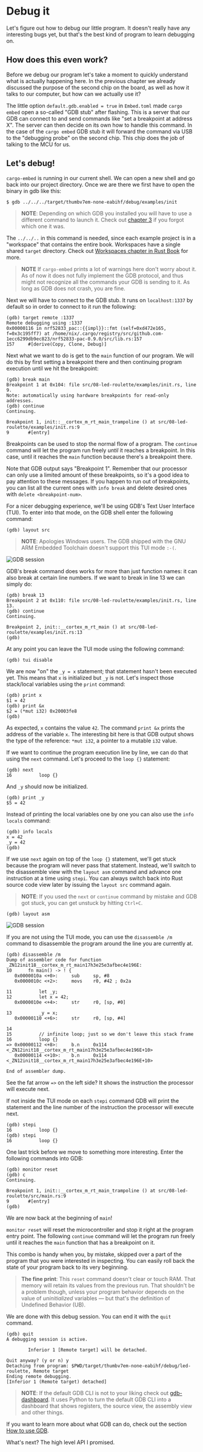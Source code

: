 # Debug it

Let's figure out how to debug our little program. It doesn't really have any interesting bugs yet,
but that's the best kind of program to learn debugging on.

## How does this even work?

Before we debug our program let's take a moment to quickly understand what is actually happening
here. In the previous chapter we already discussed the purpose of the second chip on the board, as
well as how it talks to our computer, but how can we actually use it?

The little option `default.gdb.enabled = true` in `Embed.toml` made `cargo embed` open a so-called
"GDB stub" after flashing. This is a server that our GDB can connect to and send commands like "set
a breakpoint at address X". The server can then decide on its own how to handle this command. In the
case of the `cargo embed` GDB stub it will forward the command via USB to the "debugging probe" on
the second chip. This chip does the job of talking to the MCU for us.

## Let's debug!

`cargo-embed` is running in our current shell. We can open a new shell and go back into our project
directory. Once we are there we first have to open the binary in gdb like this:

```shell
$ gdb ../../../target/thumbv7em-none-eabihf/debug/examples/init
```

> **NOTE**: Depending on which GDB you installed you will have to use a different command to launch
> it. Check out [chapter 3] if you forgot which one it was.

[chapter 3]: ../03-setup/index.md#tools

The `../../..` in this command is needed, since each example project is in a "workspace" that
contains the entire book. Workspaces have a single shared `target` directory. Check out [Workspaces
chapter in Rust Book] for more.

> **NOTE** If `cargo-embed` prints a lot of warnings here don't worry about it. As of now it does
> not fully implement the GDB protocol, and thus might not recognize all the commands your GDB is
> sending to it. As long as GDB does not crash, you are fine.

[Workspaces chapter in Rust Book]: https://doc.rust-lang.org/book/ch14-03-cargo-workspaces.html#creating-a-workspace

Next we will have to connect to the GDB stub. It runs on `localhost:1337` by default so in order to
connect to it run the following:

```shell
(gdb) target remote :1337
Remote debugging using :1337
0x00000116 in nrf52833_pac::{{impl}}::fmt (self=0xd472e165, f=0x3c195ff7) at /home/nix/.cargo/registry/src/github.com-1ecc6299db9ec823/nrf52833-pac-0.9.0/src/lib.rs:157
157     #[derive(Copy, Clone, Debug)]
```

Next what we want to do is get to the `main` function of our program.  We will do this by first
setting a breakpoint there and then continuing program execution until we hit the breakpoint:

```
(gdb) break main
Breakpoint 1 at 0x104: file src/08-led-roulette/examples/init.rs, line 9.
Note: automatically using hardware breakpoints for read-only addresses.
(gdb) continue
Continuing.

Breakpoint 1, init::__cortex_m_rt_main_trampoline () at src/08-led-roulette/examples/init.rs:9
9       #[entry]
```

Breakpoints can be used to stop the normal flow of a program. The `continue` command will let the
program run freely *until* it reaches a breakpoint. In this case, until it reaches the `main`
function because there's a breakpoint there.

Note that GDB output says "Breakpoint 1". Remember that our processor can only use a limited amount
of these breakpoints, so it's a good idea to pay attention to these messages. If you happen to run
out of breakpoints, you can list all the current ones with `info break` and delete desired ones with
`delete <breakpoint-num>`.

For a nicer debugging experience, we'll be using GDB's Text User Interface (TUI). To enter into that
mode, on the GDB shell enter the following command:

```
(gdb) layout src
```

> **NOTE**: Apologies Windows users. The GDB shipped with the GNU ARM Embedded Toolchain doesn't
> support this TUI mode `:-(`.

![GDB session](../assets/gdb-layout-src.png "GDB TUI")

GDB's break command does works for more than just function names: it can also break at certain line
numbers.  If we want to break in line 13 we can simply do:

```
(gdb) break 13
Breakpoint 2 at 0x110: file src/08-led-roulette/examples/init.rs, line 13.
(gdb) continue
Continuing.

Breakpoint 2, init::__cortex_m_rt_main () at src/08-led-roulette/examples/init.rs:13
(gdb)
```

At any point you can leave the TUI mode using the following command:

```
(gdb) tui disable
```

We are now "on" the `_y = x` statement; that statement hasn't been executed yet. This means that `x`
is initialized but `_y` is not. Let's inspect those stack/local variables using the `print` command:

```
(gdb) print x
$1 = 42
(gdb) print &x
$2 = (*mut i32) 0x20003fe8
(gdb)
```

As expected, `x` contains the value `42`. The command `print &x` prints the address of the variable
`x`.  The interesting bit here is that GDB output shows the type of the reference: `*mut i32`, a
pointer to a mutable `i32` value.

If we want to continue the program execution line by line, we can do that using the `next` command.
Let's proceed to the `loop {}` statement:

```
(gdb) next
16          loop {}
```

And `_y` should now be initialized.

```
(gdb) print _y
$5 = 42
```

Instead of printing the local variables one by one you can also use the `info locals` command:

```
(gdb) info locals
x = 42
_y = 42
(gdb)
```

If we use `next` again on top of the `loop {}` statement, we'll get stuck because the program will
never pass that statement. Instead, we'll switch to the disassemble view with the `layout asm`
command and advance one instruction at a time using `stepi`. You can always switch back into Rust
source code view later by issuing the `layout src` command again.

> **NOTE**: If you used the `next` or `continue` command by mistake and GDB got stuck, you can get
> unstuck by hitting `Ctrl+C`.

```
(gdb) layout asm
```

![GDB session](../assets/gdb-layout-asm.png "GDB disassemble")

If you are not using the TUI mode, you can use the `disassemble /m` command to disassemble the
program around the line you are currently at.

```
(gdb) disassemble /m
Dump of assembler code for function _ZN12init18__cortex_m_rt_main17h3e25e3afbec4e196E:
10      fn main() -> ! {
   0x0000010a <+0>:     sub     sp, #8
   0x0000010c <+2>:     movs    r0, #42 ; 0x2a

11          let _y;
12          let x = 42;
   0x0000010e <+4>:     str     r0, [sp, #0]

13          _y = x;
   0x00000110 <+6>:     str     r0, [sp, #4]

14
15          // infinite loop; just so we don't leave this stack frame
16          loop {}
=> 0x00000112 <+8>:     b.n     0x114 <_ZN12init18__cortex_m_rt_main17h3e25e3afbec4e196E+10>
   0x00000114 <+10>:    b.n     0x114 <_ZN12init18__cortex_m_rt_main17h3e25e3afbec4e196E+10>

End of assembler dump.
```

See the fat arrow `=>` on the left side? It shows the instruction the processor will execute next.

If not inside the TUI mode on each `stepi` command GDB will print the statement and the line number
of the instruction the processor will execute next.

```
(gdb) stepi
16          loop {}
(gdb) stepi
16          loop {}
```

One last trick before we move to something more interesting. Enter the following commands into GDB:

```
(gdb) monitor reset
(gdb) c
Continuing.

Breakpoint 1, init::__cortex_m_rt_main_trampoline () at src/08-led-roulette/src/main.rs:9
9       #[entry]
(gdb)
```

We are now back at the beginning of `main`!

`monitor reset` will reset the microcontroller and stop it right at the program entry point.
The following `continue` command will let the program run freely until it reaches the `main`
function that has a breakpoint on it.

This combo is handy when you, by mistake, skipped over a part of the program that you were
interested in inspecting. You can easily roll back the state of your program back to its very
beginning.

> **The fine print**: This `reset` command doesn't clear or touch RAM. That memory will retain its
> values from the previous run. That shouldn't be a problem though, unless your program behavior
> depends on the value of *uninitialized* variables — but that's the definition of Undefined
> Behavior (UB).

We are done with this debug session. You can end it with the `quit` command.

```
(gdb) quit
A debugging session is active.

        Inferior 1 [Remote target] will be detached.

Quit anyway? (y or n) y
Detaching from program: $PWD/target/thumbv7em-none-eabihf/debug/led-roulette, Remote target
Ending remote debugging.
[Inferior 1 (Remote target) detached]
```

> **NOTE**: If the default GDB CLI is not to your liking check out [gdb-dashboard]. It uses Python
> to turn the default GDB CLI into a dashboard that shows registers, the source view, the assembly
> view and other things.

[gdb-dashboard]: https://github.com/cyrus-and/gdb-dashboard#gdb-dashboard

If you want to learn more about what GDB can do, check out the section [How to use
GDB](../appendix/2-how-to-use-gdb/).

What's next? The high level API I promised.
